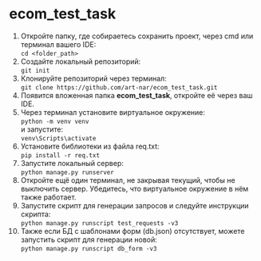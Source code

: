 # ecom_test_task

1. Откройте папку, где собираетесь сохранить проект, через cmd или терминал вашего IDE:<br>
   ```cd <folder_path>```
2. Создайте локальный репозиторий:<br>
   ```git init```
3. Клонируйте репозиторий через терминал:<br>
   ```git clone https://github.com/art-nar/ecom_test_task.git```
4. Появится вложенная папка **ecom_test_task**, откройте её через ваш IDE.
5. Через терминал установите виртуальное окружение:<br>
  ```python -m venv venv```<br>
и запустите:<br>
  ```venv\Scripts\activate```<br>
6. Установите библиотеки из файла req.txt:<br>
  ```pip install -r req.txt```
7. Запустите локальный сервер:<br>
  ```python manage.py runserver```
8. Откройте ещё один терминал, не закрывая текущий, чтобы не выключить сервер. Убедитесь, что виртуальное окружение в нём также работает.
9. Запустите скрипт для генерации запросов и следуйте инструкции скрипта:<br>
  ```python manage.py runscript test_requests -v3```
10. Также если БД с шаблонами форм (db.json) отсутствует, можете запустить скрипт для генерации новой:<br>
    ```python manage.py runscript db_form -v3```
   
